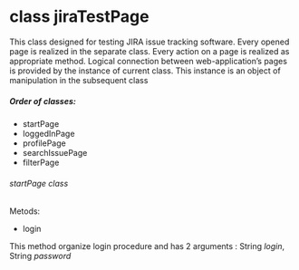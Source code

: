 # class jiraTestPage

This class designed for testing JIRA issue tracking software. Every opened page is realized in the separate class. Every action on a page is realized as appropriate method.
Logical connection between web-application’s pages is provided by the instance of current class. This instance is an object of manipulation in the subsequent class

##### *Order of classes:*
- startPage
- loggedInPage
- profilePage
- searchIssuePage
- filterPage

###### *startPage class*

Metods:
- login

This method organize login procedure and has 2 arguments : String *login*, String *password*
